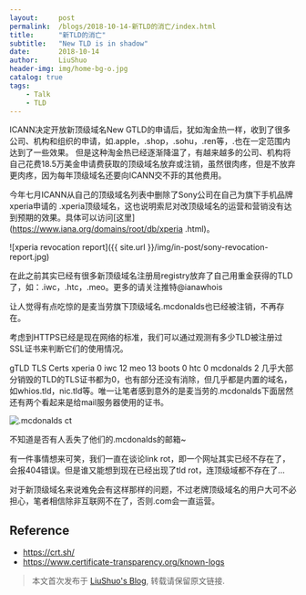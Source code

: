 ```yaml
---
layout:     post
permalink:  /blogs/2018-10-14-新TLD的消亡/index.html
title:      "新TLD的消亡"
subtitle:   "New TLD is in shadow"
date:       2018-10-14
author:     LiuShuo
header-img: img/home-bg-o.jpg
catalog: true
tags:
    - Talk
    - TLD
---
```

    
ICANN决定开放新顶级域名New GTLD的申请后，犹如淘金热一样，收到了很多公司、机构和组织的申请，如.apple，.shop，.sohu，.ren等，.也在一定范围内达到了一些效果。
但是这种淘金热已经逐渐降温了，有越来越多的公司、机构将自己花费18.5万美金申请费获取的顶级域名放弃或注销，虽然很肉疼，但是不放弃更肉疼，因为每年顶级域名还要向ICANN交不菲的其他费用。

今年七月ICANN从自己的顶级域名列表中删除了Sony公司在自己为旗下手机品牌xperia申请的
.xperia顶级域名，这也说明索尼对改顶级域名的运营和营销没有达到预期的效果。具体可以访问[这里](https://www.iana.org/domains/root/db/xperia
.html)。

![xperia revocation report]({{ site.url }}/img/in-post/sony-revocation-report.jpg)


在此之前其实已经有很多新顶级域名注册局registry放弃了自己用重金获得的TLD了，如：.iwc，.htc，.meo。更多的请关注推特@ianawhois

让人觉得有点吃惊的是麦当劳旗下顶级域名.mcdonalds也已经被注销，不再存在。

考虑到HTTPS已经是现在网络的标准，我们可以通过观测有多少TLD被注册过SSL证书来判断它们的使用情况。

gTLD	TLS Certs
xperia	0
iwc	12
meo	13
boots	0
htc	0
mcdonalds	2
几乎大部分销毁的TLD的TLS证书都为0，也有部分还没有消除，但几乎都是内置的域名，如whios.tld，nic.tld等。唯一让笔者感到意外的是麦当劳的.mcdonalds下面居然还有两个看起来是给mail服务器使用的证书。

![.mcdonalds ct](https://liushuo.me/img/in-post/mcdonalds-ct.jpg)

不知道是否有人丢失了他们的.mcdonalds的邮箱~

有一件事情想来可笑，我们一直在谈论link rot，即一个网址其实已经不存在了，会报404错误。但是谁又能想到现在已经出现了tld rot，连顶级域都不存在了...

对于新顶级域名来说难免会有这样那样的问题，不过老牌顶级域名的用户大可不必担心，笔者相信除非互联网不在了，否则.com会一直运营。

## Reference
- https://crt.sh/
- https://www.certificate-transparency.org/known-logs


> 本文首次发布于 [LiuShuo's Blog](https://liushuo.me), 
转载请保留原文链接.

